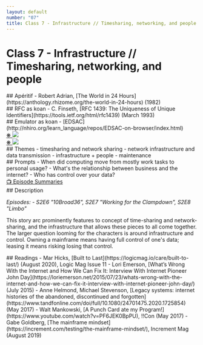 ```yaml
---
layout: default
number: "07"
title: Class 7 - Infrastructure // Timesharing, networking, and people
---
```


# Class 7 - Infrastructure // Timesharing, networking, and people

<div class="aperitifs" markdown="1">
## Apéritif
- Robert Adrian, [The World in 24 Hours](https://anthology.rhizome.org/the-world-in-24-hours) (1982)
</div>

<div class="rfc" markdown="1">
## RFC as koan
- C. Finseth, [RFC 1439:  The Uniqueness of Unique Identifiers](https://tools.ietf.org/html/rfc1439) (March 1993)
</div>

<div class="emulation" markdown="1">
## Emulator as koan
- [EDSAC](http://nhiro.org/learn_language/repos/EDSAC-on-browser/index.html)

</div>

<div class="img" markdown="1">
<span class="imgRef"><a href="https://archive.org/details/byte-magazine-1982-01/page/n269/mode/2up"> &#x274B; </a></span>
<img src="{{ site.baseurl }}/assets/img/byte2.jpg">
</div>

<div class="img2" markdown="1">
<span class="imgRef"><a href="https://archive.org/details/sim_computerworld_1986-06-16_20_24/page/n77/mode/2up"> &#x274B; </a></span>
<img src="{{ site.baseurl }}/assets/img/computerworld2.jpg">

</div>

<div class="themes" markdown="1">
## Themes
- timesharing and network sharing
- network infrastructure and data transmission
- infrastructure + people
- maintenance 
</div>


<div class="prompts" markdown="1">
## Prompts  
- When did computing move from mostly work tasks to personal usage?
- What's the relationship between business and the internet?
- Who has control over your data?
</div>

<div class="description" markdown="1">
<div class="summaries" markdown="1"><a target="" href="https://en.wikipedia.org/wiki/List_of_Halt_and_Catch_Fire_episodes">📺 Episode Summaries</a>
</div>
## Description

*Episodes: - S2E6	"10Broad36", S2E7	"Working for the Clampdown", S2E8	"Limbo"*

This story arc prominently features to concept of time-sharing and network-sharing, and the infrastructure that allows these pieces to all come together. The larger question looming for the characters is around infrastructure and control. Owning a mainframe means having full control of one's data; leasing it means risking losing that control.
</div>

<div class="readings" markdown="1">
## Readings
- Mar Hicks, [Built to Last](https://logicmag.io/care/built-to-last/) (August 2020), Logic Mag Issue 11
- Lori Emerson, [What’s Wrong With the Internet and How We Can Fix It: Interview With Internet Pioneer John Day](https://loriemerson.net/2015/07/23/whats-wrong-with-the-internet-and-how-we-can-fix-it-interview-with-internet-pioneer-john-day/) (July 2015)
- Anne Helmond, Michael Stevenson, [Legacy systems: internet histories of the abandoned, discontinued and forgotten](https://www.tandfonline.com/doi/full/10.1080/24701475.2020.1725854) (May 2017)
- Walt Mankowski, [A Punch Card ate my Program!](https://www.youtube.com/watch?v=PF6JEK0BpPU), !!Con (May 2017)
<!-- longer version of above here: https://www.youtube.com/watch?v=Fh5HHj79ybw -->
- Gabe Goldberg, [The mainframe mindset](https://increment.com/testing/the-mainframe-mindset/), Increment Mag (August 2019)
</div>

